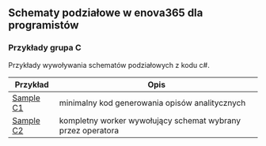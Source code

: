 ## Schematy podziałowe w enova365 dla programistów
### Przykłady grupa C

Przykłady wywoływania schematów podziałowych z kodu c#.

Przykład|Opis
-|-
[Sample C1](Sample%20C1)|minimalny kod generowania opisów analitycznych  
[Sample C2](Sample%20C2)|kompletny worker wywołujący schemat wybrany przez operatora
